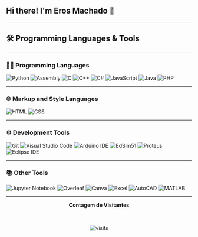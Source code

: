 ## Hi there! I'm Eros Machado 👋

---

## 🛠️ Programming Languages & Tools

---

### 🧑‍💻 **Programming Languages**
![Python](https://img.shields.io/badge/Python-3776AB?style=for-the-badge&logo=python&logoColor=white)
![Assembly](https://img.shields.io/badge/Assembly-525252?style=for-the-badge&logo=assembler&logoColor=white)
![C](https://img.shields.io/badge/C-A8B9CC?style=for-the-badge&logo=c&logoColor=white)
![C++](https://img.shields.io/badge/C++-00599C?style=for-the-badge&logo=cplusplus&logoColor=white)
![C#](https://img.shields.io/badge/C%23-239120?style=for-the-badge&logo=csharp&logoColor=white)
![JavaScript](https://img.shields.io/badge/JavaScript-F7DF1E?style=for-the-badge&logo=javascript&logoColor=black)
![Java](https://img.shields.io/badge/Java-ED8B00?style=for-the-badge&logo=java&logoColor=white)
![PHP](https://img.shields.io/badge/PHP-777BB4?style=for-the-badge&logo=php&logoColor=white)

---

### 🌐 **Markup and Style Languages**
![HTML](https://img.shields.io/badge/HTML-E34F26?style=for-the-badge&logo=html5&logoColor=white)
![CSS](https://img.shields.io/badge/CSS-1572B6?style=for-the-badge&logo=css3&logoColor=white)

---

### ⚙️ **Development Tools**
![Git](https://img.shields.io/badge/Git-F05032?style=for-the-badge&logo=git&logoColor=white)
![Visual Studio Code](https://img.shields.io/badge/VS%20Code-0078D4?style=for-the-badge&logo=visualstudiocode&logoColor=white)
![Arduino IDE](https://img.shields.io/badge/Arduino_IDE-00979D?style=for-the-badge&logo=arduino&logoColor=white)
![EdSim51](https://img.shields.io/badge/EdSim51-4285F4?style=for-the-badge&logo=microchip&logoColor=white)
![Proteus](https://img.shields.io/badge/Proteus-32CD32?style=for-the-badge)
![Eclipse IDE](https://img.shields.io/badge/Eclipse-2C2255?style=for-the-badge&logo=eclipse&logoColor=white)

---

### 📚 **Other Tools**
![Jupyter Notebook](https://img.shields.io/badge/Jupyter-F37626?style=for-the-badge&logo=jupyter&logoColor=white)
![Overleaf](https://img.shields.io/badge/Overleaf-47A141?style=for-the-badge&logo=overleaf&logoColor=white)
![Canva](https://img.shields.io/badge/Canva-00C4CC?style=for-the-badge&logo=canva&logoColor=white)
![Excel](https://img.shields.io/badge/Excel-217346?style=for-the-badge&logo=microsoftexcel&logoColor=white)
![AutoCAD](https://img.shields.io/badge/AutoCAD-A92319?style=for-the-badge&logo=autodesk&logoColor=white)
![MATLAB](https://img.shields.io/badge/MATLAB-0076A8?style=for-the-badge&logo=mathworks&logoColor=white)

---

<p align="center"><b>Contagem de Visitantes</b></p> 
<br>
<p align="center"><img src="https://visit-counter.vercel.app/counter.png?page=https%3A%2F%2Fgithub.com%2FErosMachado&s=60&c=0d38ba&bg=00000000&no=6&ff=digii&tb=&ta=" alt="visits"></p> 
<br>
